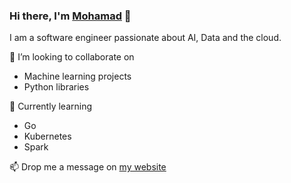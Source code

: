 ### Hi there, I'm [Mohamad](https://www.hallak.io) 👋
I am a software engineer passionate about AI, Data and the cloud.


👯 I’m looking to collaborate on
  * Machine learning projects
  * Python libraries

🌱 Currently learning
  * Go
  * Kubernetes
  * Spark

📫 Drop me a message on [my website](https://hallak.io/contact/)

<!--
**mrhallak/mrhallak** is a ✨ _special_ ✨ repository because its `README.md` (this file) appears on your GitHub profile.

Here are some ideas to get you started:

- 🔭 I’m currently working on ...
- 🌱 I’m currently learning ...
- 👯 I’m looking to collaborate on ...
- 🤔 I’m looking for help with ...
- 💬 Ask me about ...
- 📫 How to reach me: ...
- 😄 Pronouns: ...
- ⚡ Fun fact: ...
-->

